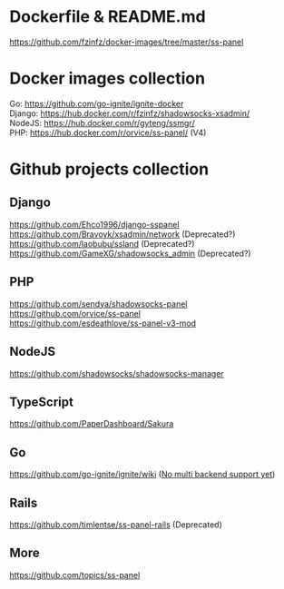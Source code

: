 # Dockerfile & README.md
https://github.com/fzinfz/docker-images/tree/master/ss-panel

# Docker images collection
Go: https://github.com/go-ignite/ignite-docker  
Django: https://hub.docker.com/r/fzinfz/shadowsocks-xsadmin/  
NodeJS: https://hub.docker.com/r/gyteng/ssmgr/  
PHP: https://hub.docker.com/r/orvice/ss-panel/  (V4)

# Github projects collection
## Django
https://github.com/Ehco1996/django-sspanel  
https://github.com/Bravoyk/xsadmin/network  (Deprecated?)  
https://github.com/laobubu/ssland (Deprecated?)  
https://github.com/GameXG/shadowsocks_admin  (Deprecated?)  

## PHP
https://github.com/sendya/shadowsocks-panel  
https://github.com/orvice/ss-panel  
https://github.com/esdeathlove/ss-panel-v3-mod  

## NodeJS
https://github.com/shadowsocks/shadowsocks-manager

## TypeScript
https://github.com/PaperDashboard/Sakura

## Go
https://github.com/go-ignite/ignite/wiki ([No multi backend support yet](https://github.com/go-ignite/ignite/issues/3))

## Rails
https://github.com/timlentse/ss-panel-rails (Deprecated)  

## More
https://github.com/topics/ss-panel
